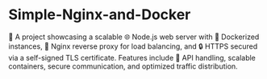 # Simple-Nginx-and-Docker
🚀 A project showcasing a scalable 🌐 Node.js web server with 🐳 Dockerized instances, 🔄 Nginx reverse proxy for load balancing, and 🔒 HTTPS secured via a self-signed TLS certificate. Features include 📡 API handling, scalable containers, secure communication, and optimized traffic distribution.
